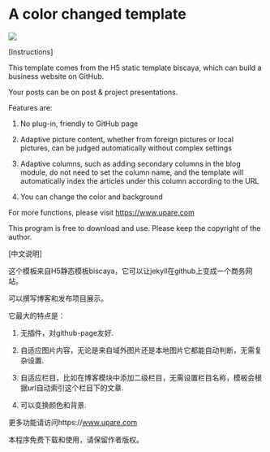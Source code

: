 # A color changed template

![](demo.png)

[Instructions]

This template comes from the H5 static template biscaya, which can build a business website on GitHub.

Your posts can be on post & project presentations.

Features are:

1. No plug-in, friendly to GitHub page

2. Adaptive picture content, whether from foreign pictures or local pictures, can be judged automatically without complex settings

3. Adaptive columns, such as adding secondary columns in the blog module, do not need to set the column name, and the template will automatically index the articles under this column according to the URL

4. You can change the color and background

For more functions, please visit https://www.upare.com

This program is free to download and use. Please keep the copyright of the author.

[中文说明]

这个模板来自H5静态模板biscaya，它可以让jekyll在github上变成一个商务网站。

可以撰写博客和发布项目展示。

它最大的特点是：

1. 无插件，对github-page友好.

2. 自适应图片内容，无论是来自域外图片还是本地图片它都能自动判断，无需复杂设置.

3. 自适应栏目，比如在博客模块中添加二级栏目，无需设置栏目名称，模板会根据url自动索引这个栏目下的文章.

4. 可以变换颜色和背景.

更多功能请访问https://www.upare.com

本程序免费下载和使用，请保留作者版权。